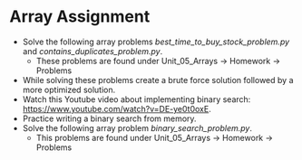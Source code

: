# Array Assignment
- Solve the following array problems *best_time_to_buy_stock_problem.py* and *contains_duplicates_problem.py*.
    - These problems are found under Unit_05_Arrays -> Homework -> Problems
- While solving these problems create a brute force solution followed by a more optimized solution.
- Watch this Youtube video about implementing binary search: https://www.youtube.com/watch?v=DE-ye0t0oxE.
- Practice writing a binary search from memory.
- Solve the following array problem *binary_search_problem.py*.
    - This problems are found under Unit_05_Arrays -> Homework -> Problems
